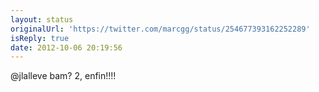 ```yaml
---
layout: status
originalUrl: 'https://twitter.com/marcgg/status/254677393162252289'
isReply: true
date: 2012-10-06 20:19:56
---
```


@jlalleve bam? 2, enfin!!!!

